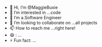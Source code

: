 - 👋 Hi, I’m @MaggieBuxie
- 👀 I’m interested in ...code
- 🌱 I’m a.Software Engineer 
- 💞️ I’m looking to collaborate on ...all projects 
- 📫 How to reach me ...right here!
- 😄 : ...
- ⚡ Fun fact: ...

<!---
MaggieBuxie/MaggieBuxie is a ✨ special ✨ repository because its `README.md` (this file) appears on your GitHub profile.
You can click the Preview link to take a look at your changes.
--->
